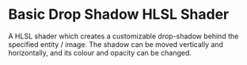 # Basic Drop Shadow HLSL Shader
A HLSL shader which creates a customizable drop-shadow behind the specified entity / image.
The shadow can be moved vertically and horizontally, and its colour and opacity can be changed.